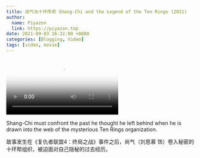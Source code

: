 ```yaml
---
title: 尚气与十环传奇 Shang-Chi and the Legend of the Ten Rings (2021)
author:
  name: Piyazon
  link: https://piyazon.top
date: 2021-09-03 16:32:00 +0800
categories: [Blogging, Video]
tags: [video, movie]
---
```



<video id="player" class="weixin_video" playsinline controls x-webkit-airplay poster="https://git.lug.ustc.edu.cn/flame3/images/-/raw/main/movie/shang-chi.webp"
  wxv="wxv_2187732854384754689" src="">
  <track kind="captions" label="English" src="https://piyazon.top/storage/assets/subtitles/shang-chi-en.vtt" srclang="en"
      />
  <track kind="captions" label="汉语" src="https://piyazon.top/storage/assets/subtitles/shang-chi-cn.vtt" srclang="zh-CN" />
</video>

Shang-Chi must confront the past he thought he left behind when he is drawn into the web of the mysterious Ten Rings organization.


故事发生在《复仇者联盟4：终局之战》事件之后，尚气（刘思慕 饰）卷入秘密的十环帮组织，被迫面对自己隐秘的过去经历。

